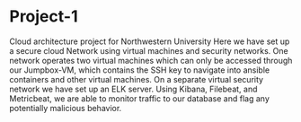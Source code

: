 # Project-1
Cloud architecture project for Northwestern University
Here we have set up a secure cloud Network using virtual machines and security networks. One network operates two virtual machines which can only be accessed through our Jumpbox-VM, which contains the SSH key to navigate into ansible containers and other virtual machines.
On a separate virtual security network we have set up an ELK server. Using Kibana, Filebeat, and Metricbeat, we are able to monitor traffic to our database and flag any potentially malicious behavior. 
